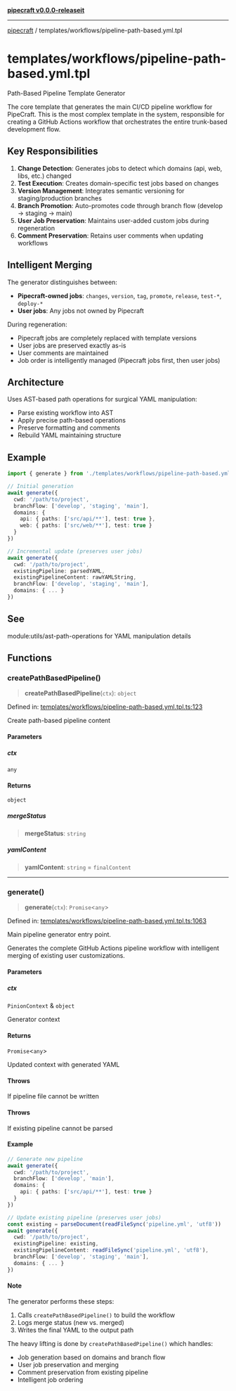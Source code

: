 [**pipecraft v0.0.0-releaseit**](../../README.md)

***

[pipecraft](../../README.md) / templates/workflows/pipeline-path-based.yml.tpl

# templates/workflows/pipeline-path-based.yml.tpl

Path-Based Pipeline Template Generator

The core template that generates the main CI/CD pipeline workflow for PipeCraft.
This is the most complex template in the system, responsible for creating a
GitHub Actions workflow that orchestrates the entire trunk-based development flow.

## Key Responsibilities

1. **Change Detection**: Generates jobs to detect which domains (api, web, libs, etc.) changed
2. **Test Execution**: Creates domain-specific test jobs based on changes
3. **Version Management**: Integrates semantic versioning for staging/production branches
4. **Branch Promotion**: Auto-promotes code through branch flow (develop → staging → main)
5. **User Job Preservation**: Maintains user-added custom jobs during regeneration
6. **Comment Preservation**: Retains user comments when updating workflows

## Intelligent Merging

The generator distinguishes between:
- **Pipecraft-owned jobs**: `changes`, `version`, `tag`, `promote`, `release`, `test-*`, `deploy-*`
- **User jobs**: Any jobs not owned by Pipecraft

During regeneration:
- Pipecraft jobs are completely replaced with template versions
- User jobs are preserved exactly as-is
- User comments are maintained
- Job order is intelligently managed (Pipecraft jobs first, then user jobs)

## Architecture

Uses AST-based path operations for surgical YAML manipulation:
- Parse existing workflow into AST
- Apply precise path-based operations
- Preserve formatting and comments
- Rebuild YAML maintaining structure

## Example

```typescript
import { generate } from './templates/workflows/pipeline-path-based.yml.tpl.js'

// Initial generation
await generate({
  cwd: '/path/to/project',
  branchFlow: ['develop', 'staging', 'main'],
  domains: {
    api: { paths: ['src/api/**'], test: true },
    web: { paths: ['src/web/**'], test: true }
  }
})

// Incremental update (preserves user jobs)
await generate({
  cwd: '/path/to/project',
  existingPipeline: parsedYAML,
  existingPipelineContent: rawYAMLString,
  branchFlow: ['develop', 'staging', 'main'],
  domains: { ... }
})
```

## See

module:utils/ast-path-operations for YAML manipulation details

## Functions

### createPathBasedPipeline()

> **createPathBasedPipeline**(`ctx`): `object`

Defined in: [templates/workflows/pipeline-path-based.yml.tpl.ts:123](https://github.com/jamesvillarrubia/pipecraft/blob/9027a5c61144dee1b7466e0ffeb3b1cd8ef28015/src/templates/workflows/pipeline-path-based.yml.tpl.ts#L123)

Create path-based pipeline content

#### Parameters

##### ctx

`any`

#### Returns

`object`

##### mergeStatus

> **mergeStatus**: `string`

##### yamlContent

> **yamlContent**: `string` = `finalContent`

***

### generate()

> **generate**(`ctx`): `Promise`\<`any`\>

Defined in: [templates/workflows/pipeline-path-based.yml.tpl.ts:1063](https://github.com/jamesvillarrubia/pipecraft/blob/9027a5c61144dee1b7466e0ffeb3b1cd8ef28015/src/templates/workflows/pipeline-path-based.yml.tpl.ts#L1063)

Main pipeline generator entry point.

Generates the complete GitHub Actions pipeline workflow with intelligent
merging of existing user customizations.

#### Parameters

##### ctx

`PinionContext` & `object`

Generator context

#### Returns

`Promise`\<`any`\>

Updated context with generated YAML

#### Throws

If pipeline file cannot be written

#### Throws

If existing pipeline cannot be parsed

#### Example

```typescript
// Generate new pipeline
await generate({
  cwd: '/path/to/project',
  branchFlow: ['develop', 'main'],
  domains: {
    api: { paths: ['src/api/**'], test: true }
  }
})

// Update existing pipeline (preserves user jobs)
const existing = parseDocument(readFileSync('pipeline.yml', 'utf8'))
await generate({
  cwd: '/path/to/project',
  existingPipeline: existing,
  existingPipelineContent: readFileSync('pipeline.yml', 'utf8'),
  branchFlow: ['develop', 'staging', 'main'],
  domains: { ... }
})
```

#### Note

The generator performs these steps:
1. Calls `createPathBasedPipeline()` to build the workflow
2. Logs merge status (new vs. merged)
3. Writes the final YAML to the output path

The heavy lifting is done by `createPathBasedPipeline()` which handles:
- Job generation based on domains and branch flow
- User job preservation and merging
- Comment preservation from existing pipeline
- Intelligent job ordering
